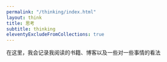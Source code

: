 ```yaml
---
permalink: "/thinking/index.html"
layout: think
title: 思考
subtitle: thinking
eleventyExcludeFromCollections: true
---
```

在这里，我会记录我阅读的书籍、博客以及一些对一些事情的看法
